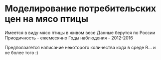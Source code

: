 # Моделирование потребительских цен на мясо птицы

Имеется в виду мясо птицы в живом весе
Данные берутся по России
Приодичность - ежемесячно
Годы наблюдения - 2012-2016

Предполаагется написание некоторого количества кода в среде R...
и не более того :)
